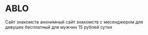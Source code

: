 # ABLO
Сайт знакомств
анонимный сайт знакомств с месенджером
для девушек бесплатный 
для мужчин 15 рублей сутки
